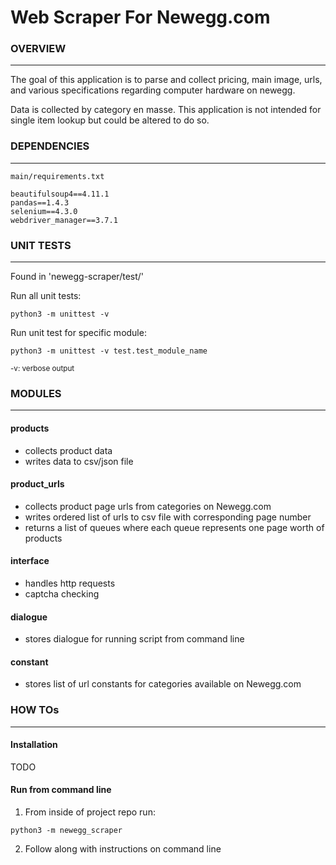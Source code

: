 # Web Scraper For Newegg.com
### OVERVIEW
----------------------------

The goal of this application is to parse and collect 
pricing, main image, urls, and various specifications 
regarding computer hardware on newegg.

Data is collected by category en masse. This application
is not intended for single item lookup but could be
altered to do so.

### DEPENDENCIES
----------------------------
    
    main/requirements.txt
    
    beautifulsoup4==4.11.1
    pandas==1.4.3
    selenium==4.3.0
    webdriver_manager==3.7.1

### UNIT TESTS
----------------------------

Found in 'newegg-scraper/test/'

Run all unit tests:
```
python3 -m unittest -v
```
Run unit test for specific module:
```
python3 -m unittest -v test.test_module_name
```
<sub>-v: verbose output</sub>

### MODULES
----------------------------

#### products
- collects product data
- writes data to csv/json file

#### product_urls
- collects product page urls from categories on Newegg.com
- writes ordered list of urls to csv file with corresponding page number
- returns a list of queues where each queue represents one page worth of products

#### interface
- handles http requests
- captcha checking

#### dialogue
- stores dialogue for running script from command line

#### constant
- stores list of url constants for categories available on Newegg.com

### HOW TOs
----------------------------

#### Installation
TODO

#### Run from command line
1. From inside of project repo run:
```
python3 -m newegg_scraper
```
2. Follow along with instructions on command line
